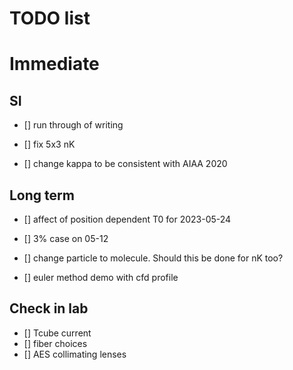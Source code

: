 # TODO list 

# Immediate


## SI 

- [] run through of writing


- [] fix 5x3 nK

- [] change kappa to be consistent with AIAA 2020

## Long term


- [] affect of position dependent T0 for 2023-05-24

- [] 3% case on 05-12

- [] change particle to molecule. Should this be done for nK too? 

- [] euler method demo with cfd profile
## Check in lab

- [] Tcube current
- [] fiber choices
 - [] AES collimating lenses